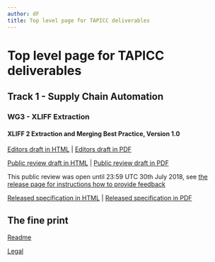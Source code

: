```yaml
---
author: dF
title: Top level page for TAPICC deliverables
---
```


# Top level page for TAPICC deliverables

## Track 1 - Supply Chain Automation

### WG3 - XLIFF Extraction
#### XLIFF 2 Extraction and Merging Best Practice, Version 1.0
[Editors draft in HTML](/T1/WG3/XLIFF-EM-BP-ED.xhtml) \| [Editors draft in PDF](/T1/WG3/XLIFF-EM-BP-ED.pdf)

[Public review draft in HTML](/T1/WG3/XLIFF-EM-BP-V1.0-prd01.xhtml) \| [Public review draft in PDF](/T1/WG3/XLIFF-EM-BP-V1.0-prd01.pdf)

This public review was open until 23:59 UTC 30th July 2018, see [the release page for instructions how to provide feedback](https://github.com/GALAglobal/TAPICC/releases/tag/XLIFF-EM-BP-prd_01) 

[Released specification in HTML](/T1/WG3/rs01/XLIFF-EM-BP-V1.0-rs01.xhtml) \| [Released specification in PDF](/T1/WG3/rs01/XLIFF-EM-BP-V1.0-rs01.pdf)

## The fine print

[Readme](https://github.com/GALAglobal/TAPICC/blob/master/README.md)

[Legal](https://github.com/GALAglobal/TAPICC/blob/master/LICENSE.md)

